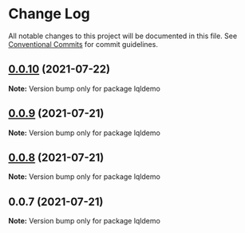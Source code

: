 # Change Log

All notable changes to this project will be documented in this file.
See [Conventional Commits](https://conventionalcommits.org) for commit guidelines.

## [0.0.10](https://github.com/qinglongs/front-knowledge-precipitation/compare/lqldemo@0.0.9...lqldemo@0.0.10) (2021-07-22)

**Note:** Version bump only for package lqldemo





## [0.0.9](https://github.com/qinglongs/front-knowledge-precipitation/compare/lqldemo@0.0.8...lqldemo@0.0.9) (2021-07-21)

**Note:** Version bump only for package lqldemo





## [0.0.8](https://github.com/qinglongs/front-knowledge-precipitation/compare/lqldemo@0.0.7...lqldemo@0.0.8) (2021-07-21)

**Note:** Version bump only for package lqldemo





## 0.0.7 (2021-07-21)

**Note:** Version bump only for package lqldemo
